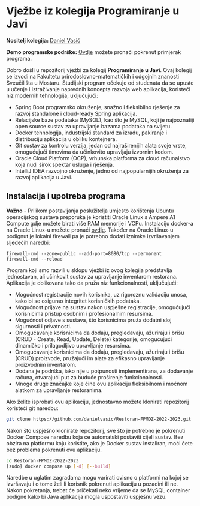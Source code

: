 # Vježbe iz kolegija Programiranje u Javi

**Nositelj kolegija:** [Daniel Vasić](https://github.com/danielvasic)

**Demo programske podrške:** [Ovdje](http://204.216.215.115:8080) možete pronaći pokrenut primjerak programa.

Dobro došli u repozitorij vježbi za kolegij **Programiranje u Javi**. Ovaj kolegij se izvodi na Fakultetu prirodoslovno-matematičkih i odgojnih znanosti Sveučilišta u Mostaru. Studijski program očekuje od studenata da se upuste u učenje i istraživanje naprednih koncepta razvoja web aplikacija, koristeći niz modernih tehnologija, uključujući:

- Spring Boot programsko okruženje, snažno i fleksibilno rješenje za razvoj standalone i cloud-ready Spring aplikacija.
- Relacijske baze podataka (MySQL), kao što je MySQL, koji je najpoznatiji open source sustav za upravljanje bazama podataka na svijetu.
- Docker tehnologija, industrijski standard za izradu, pakiranje i distribuciju aplikacija u obliku kontejnera.
- Git sustav za kontrolu verzija, jedan od najraširenijih alata svoje vrste, omogućujući timovima da učinkovito upravljaju izvornim kodom.
- Oracle Cloud Platform (OCP), vrhunska platforma za cloud računalstvo koja nudi širok spektar usluga i rješenja.
- IntelliJ IDEA razvojno okruženje, jedno od najpopularnijih okruženja za razvoj aplikacija u Javi.

## Instalacija i upotreba programa

**Važno** - Prilikom postavljanja poslužitelja umjesto korištenja Ubuntu operacijskog sustava preporuka je koristiti Oracle Linux s Ampere A1 Compute gdje možete birati više RAM memorije i VCPu. Instalaciju docker-a na Oracle Linux-u možete pronaći [ovdje](https://www.atlantic.net/dedicated-server-hosting/how-to-install-docker-and-docker-compose-on-oracle-linux-8/). Također na Oracle Linux-u podignut je lokalni firewall pa je potrebno dodati iznimke izvršavanjem sljedećih naredbi:

```
firewall-cmd --zone=public --add-port=8080/tcp --permanent 
firewall-cmd --reload 
```

Program koji smo razvili u sklopu vježbi iz ovog kolegija predstavlja jednostavan, ali učinkovit sustav za upravljanje inventarom restorana. Aplikacija je oblikovana tako da pruža niz funkcionalnosti, uključujući:

- Mogućnost registracije novih korisnika, uz rigoroznu validaciju unosa, kako bi se osigurao integritet korisničkih podataka.
- Mogućnost prijave na sustav nakon uspješne registracije, omogućujući korisnicima pristup osobnim i profesionalnim resursima.
- Mogućnost odjave s sustava, što korisnicima pruža dodatni sloj sigurnosti i privatnosti.
- Omogućavanje korisnicima da dodaju, pregledavaju, ažuriraju i brišu (CRUD - Create, Read, Update, Delete) kategorije, omogućujući dinamičko i prilagodljivo upravljanje resursima.
- Omogućavanje korisnicima da dodaju, pregledavaju, ažuriraju i brišu (CRUD) proizvode, pružajući im alate za efikasno upravljanje proizvodnim inventarom.
- Dodana je podrška, iako nije u potpunosti implementirana, za dodavanje računa, otvarajući put za buduće proširenje funkcionalnosti.
- Mnoge druge značajke koje čine ovu aplikaciju fleksibilnom i moćnom alatkom za upravljanje restoranima.

Ako želite isprobati ovu aplikaciju, jednostavno možete klonirati repozitorij koristeći git naredbu:

```bash
git clone https://github.com/danielvasic/Restoran-FPMOZ-2022-2023.git
```

Nakon što uspješno klonirate repozitorij, sve što je potrebno je pokrenuti Docker Compose naredbu koja će automatski postaviti cijeli sustav. Bez obzira na platformu koju koristite, ako je Docker sustav instaliran, moći ćete bez problema pokrenuti ovu aplikaciju.

```bash
cd Restoran-FPMOZ-2022-2023
[sudo] docker compose up [-d] [--build]
```

Naredbe u uglatim zagradama mogu varirati ovisno o platformi na kojoj se izvršavaju i o tome želi li korisnik pokrenuti aplikaciju u pozadini ili ne. Nakon pokretanja, trebat će pričekati neko vrijeme da se MySQL container podigne kako bi Java aplikacija mogla uspostaviti uspješnu vezu.

